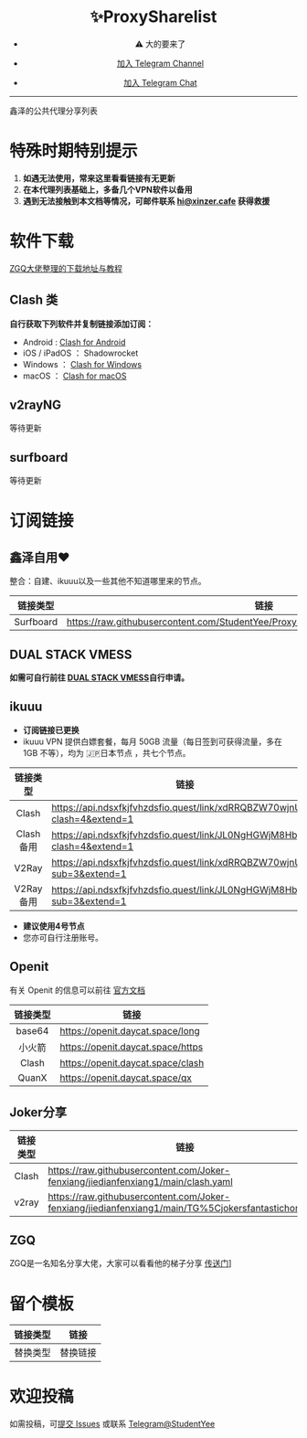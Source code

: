 <div align="center">
    <h1> ✨ProxySharelist </h1>

 -  ⚠️ 大的要来了 

 - [加入 Telegram Channel](https://t.me/Xinzer_Cafe)

 - [加入 Telegram Chat](https://t.me/Xinzer_Chat)

</div>

---

鑫泽的公共代理分享列表

# 特殊时期特别提示
 1. **如遇无法使用，常来这里看看链接有无更新**
 2. **在本代理列表基础上，多备几个VPN软件以备用**
 3. **遇到无法接触到本文档等情况，可邮件联系 hi@xinzer.cafe 获得救援**


# 软件下载
[ZGQ大佬整理的下载地址与教程](https://zgq-inc.gitbook.io/overthefirewall/)

## Clash 类
**自行获取下列软件并复制链接添加订阅：**
 - Android : [Clash for Android](https://github.com/Kr328/ClashForAndroid/releases/tag/v2.5.9)
 - iOS / iPadOS ： Shadowrocket
 - Windows ： [Clash for Windows](https://github.com/Dreamacro/clash)
 - macOS ： [Clash for macOS](https://github.com/Fndroid/clash_for_windows_pkg/releases)

## v2rayNG
等待更新

## surfboard
等待更新


# 订阅链接
## 鑫泽自用❤️
整合：自建、ikuuu以及一些其他不知道哪里来的节点。

| 链接类型  | 链接  |
|:--------: |---------------------------------- |
| Surfboard  |    https://raw.githubusercontent.com/StudentYee/ProxySharelist/main/ProxyFiles/default.conf                              |

## DUAL STACK VMESS
**如需可自行前往 [DUAL STACK VMESS](https://hax.co.id/dual-stack-vpn/)自行申请。**

## ikuuu
 - **订阅链接已更换**
 - ikuuu VPN 提供白嫖套餐，每月 50GB 流量（每日签到可获得流量，多在 1GB 不等），均为 🇯🇵日本节点 ，共七个节点。

| 链接类型  | 链接  |
|:--------: |---------------------------------- |
| Clash  |    https://api.ndsxfkjfvhzdsfio.quest/link/xdRRQBZW70wjnUOv?clash=4&extend=1                               |
|   Clash 备用    |     https://api.ndsxfkjfvhzdsfio.quest/link/JL0NgHGWjM8Hby9b?clash=4&extend=1                              |
|      V2Ray     |      https://api.ndsxfkjfvhzdsfio.quest/link/xdRRQBZW70wjnUOv?sub=3&extend=1                             |
| V2Ray备用 | https://api.ndsxfkjfvhzdsfio.quest/link/JL0NgHGWjM8Hby9b?sub=3&extend=1 |

 - **建议使用4号节点**
 - 您亦可自行注册账号。

## Openit
有关 Openit 的信息可以前往 [官方文档](https://openit.daycat.space/)

| 链接类型  | 链接  |
|:--------: |---------------------------------- |
|  base64 |       https://openit.daycat.space/long                            |
|   小火箭  |           https://openit.daycat.space/https                        |
|    Clash       |       https://openit.daycat.space/clash                            |
| QuanX | https://openit.daycat.space/qx |

## Joker分享

| 链接类型  | 链接  |
|:--------: |---------------------------------- |
| Clash  |    https://raw.githubusercontent.com/Joker-fenxiang/jiedianfenxiang1/main/clash.yaml                             |
| v2ray  |    https://raw.githubusercontent.com/Joker-fenxiang/jiedianfenxiang1/main/TG%5Cjokersfantastichome.txt                              |

## ZGQ
ZGQ是一名知名分享大佬，大家可以看看他的梯子分享 [传送门](https://zgq-inc.github.io/overthefirewall/)]

# 留个模板
| 链接类型  | 链接  |
|:--------: |---------------------------------- |
| 替换类型  |    替换链接                              |

# 欢迎投稿
如需投稿，可[提交 Issues](https://github.com/StudentYee/ProxySharelist/issues/new?assignees=&labels=&template=Contribution.md&title=%5B%E8%8A%82%E7%82%B9%E6%8A%95%E7%A8%BF%5D%E8%8A%82%E7%82%B9%E5%90%8D%E7%A7%B0) 或联系 [Telegram@StudentYee](https://t.me/StudentYee)
